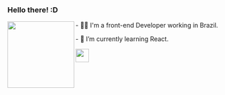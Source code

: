 ### Hello there! :D

<div>
<img align=left src="https://user-images.githubusercontent.com/86322489/159967358-8e245b48-ee91-4130-afbf-6ba545924985.gif" width="150" height="150" />
  <p>- 👩‍💻 I'm a front-end Developer working in Brazil.</p>
  <p>- 📖 I’m currently learning React.</p>
</div>

<div>
  <img src="https://cdn.jsdelivr.net/gh/devicons/devicon/icons/html5/html5-original.svg" width="30" height="30" list-style=none/>
</div>
    





